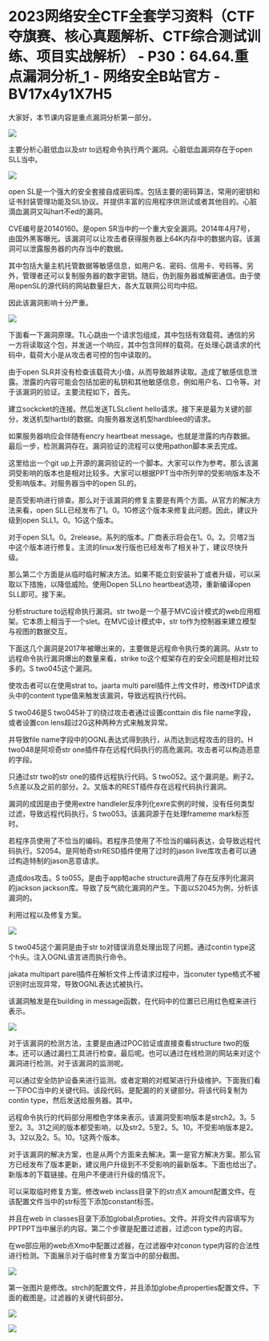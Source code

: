 # 2023网络安全CTF全套学习资料（CTF夺旗赛、核心真题解析、CTF综合测试训练、项目实战解析） - P30：64.64.重点漏洞分析_1 - 网络安全B站官方 - BV17x4y1X7H5

大家好，本节课内容是重点漏洞分析第一部分。

![](img/d27910c1b0759a50f348d60b46343220_1.png)

主要分析心脏低血以及str to远程命令执行两个漏洞。心脏低血漏洞存在于open SLL当中。

![](img/d27910c1b0759a50f348d60b46343220_3.png)

open SL是一个强大的安全套接自成密码库。包括主要的密码算法，常用的密钥和证书封装管理功能及SIL协议。并提供丰富的应用程序供测试或者其他目的。心脏滴血漏洞又叫hart不ed的漏洞。

CVE编号是20140160。是open SR当中的一个重大安全漏洞。2014年4月7号，由国外黑客曝光。该漏洞可以让攻击者获得服务器上64K内存中的数据内容。该漏洞可以泄露服务器的内存当中的数据。

其中包括大量主机托管数据等敏感信息，如用户名、密码、信用卡、号码等。另外，管理者还可以复制服务器的数字密钥。随后，伪到服务器或解密通信。由于使用openSL的源代码的网站数量巨大，各大互联网公司均中招。

因此该漏洞影响十分严重。

![](img/d27910c1b0759a50f348d60b46343220_5.png)

下面看一下漏洞原理。TL心跳由一个请求包组成，其中包括有效载荷。通信的另一方将读取这个包，并发送一个响应，其中包含同样的载荷。在处理心跳请求的代码中，载荷大小是从攻击者可控的包中读取的。

由于open SLR并没有检查该载荷大小值，从而导致越界读取。造成了敏感信息泄露。泄露的内容可能会包括加密的私钥和其他敏感信息，例如用户名、口令等。对于该漏洞的验证。主要流程如下，首先。

建立sockcket的连接。然后发送TLSLclient hello请求。接下来是最为关键的部分，发送机型hartbl的数据。向服务器发送机型hardbleed的请求。

如果服务器响应会伴随有encry heartbeat message。也就是泄露的内存数据。最后一步，检测漏洞存在。漏洞验证的流程可以使用pathon脚本来去完成。

这里给出一个git up上开源的漏洞验证的一个脚本。大家可以作为参考。那么该漏洞受影响的版本也是相对比较多。大家可以根据PPT当中所列举的受影响版本及不受影响版本。对服务器当中的open SL的。

是否受影响进行排查。那么对于该漏洞的修复主要是有两个方面。从官方的解决方法来看，open SLL已经发布了1。0。1G修这个版本来修复此问题。因此，建议升级到open SLL1。0。1G这个版本。

对于open SL1。0。2release。系列的版本。厂商表示将会在1。0。2。贝塔2当中这个版本进行修复。主流的linux发行版也已经发布了相关补丁，建议尽快升级。

那么第二个方面是从临时临时解决方法。如果不能立刻安装补丁或者升级，可以采取以下措施，以降低威险。使用Dopen SLLno heartbeat选项，重新编译open SLL即可。接下来。

分析structure to远程命执行漏洞。str two是一个基于MVC设计模式的web应用框架。它本质上相当于一个slet。在MVC设计模式中，str to作为控制器来建立模型与视图的数据交互。

下面这几个漏洞是2017年被曝出来的，主要做是远程命令执行类的漏洞。从str to远程命令执行漏洞爆出的数量来看，strike to这个框架存在的安全问题是相对比较多的。S two045这个漏洞。

使攻击者可以在使用strat to。jaarta multi parel插件上传文件时，修改HTDP请求头中的content type值来触发该漏洞，导致远程执行代码。

S two046是S two045补丁的绕过攻击者通过设置conttain dis file name字段，或者设置con lens超过2G这种两种方式来触发异常。

并导致file name字段中的OGNL表达式得到执行，从而达到远程攻击的目的。H two048是阿坝奇str one插件存在远程代码执行的高危漏洞。攻击者可以构造恶意的字段。

只通过str two的str one的插件远程执行代码。S two052。这个漏洞是。刷子2。5点差以及之前的部分。2。叉版本的REST插件存在远程代码执行漏洞。

漏洞的成因是由于使用extre handleler反序列化exre实例的时候，没有任何类型过滤，导致远程代码执行。S two053。该漏洞源于在处理frameme mark标签时。

若程序员使用了不恰当的编码。若程序员使用了不恰当的编码表达，会导致远程代码执行。S2054。是阿帕奇strRESD插件使用了过时的jason live库攻击者可以通过构造特制的jason恶意请求。

造成dos攻击。S to055。是由于app帕ache structure调用了存在反序列化漏洞的jackson jackson库。导致了反气硫化漏洞的产生。下面以S2045为例，分析该漏洞的。

利用过程以及修复方案。

![](img/d27910c1b0759a50f348d60b46343220_7.png)

S two045这个漏洞是由于str to对错误消息处理出现了问题。通过contin type这个h头。注入OGNL语言进而执行命令。

jakata multipart parel插件在解析文件上传请求过程中，当conuter type格式不被识别时出现异常，导致OGNL表达式被执行。

该漏洞触发是在building in message函数，在代码中的位置已已用红色框来进行表示。

![](img/d27910c1b0759a50f348d60b46343220_9.png)

对于该漏洞的检测方法，主要是由通过POC验证或直接查看structure two的版本。还可以通过漏扫工具进行检查。最后呢。也可以通过在线检测的网站来对这个漏洞进行检测。对于该漏洞的监测呢。

可以通过安全防护设备来进行监测。或者定期的对框架进行升级维护。下面我们看一下POC当中的关键代码。该段代码。是配漏的的关键部分。将该代码复制为contin type，然后发送给服务器。其中。

远程命令执行的代码部分用橙色字体来表示。该漏洞受影响版本是strch2。3。5至2。3。31之间的版本都受影响，以及str2。5至2。5。10。不受影响版本是2。3。32以及2。5。10。1这两个版本。

对于该漏洞的解决方案，也是从两个方面来去解决。第一是官方解决方案。那么官方已经发布了版本更新，建议用户升级到不不受影响的最新版本。下面也给出了。新版本的下载链接。在用户不便进行升级的情况下。

可以采取临时修复方案。修改web inclass目录下的str点X amount配置文件。在该配置文件当中的str标签下添加constant标签。

并且在web in classes目录下添加global点proties。文件。并将文件内容填写为PPTPPT当中展示的内容。第二个步骤是配置过滤器，过滤con type的内容。

在we部应用的web点Xmo中配置过滤器，在过滤器中对conon type内容的合法性进行检测。下面展示对于临时修复方案当中的部分截图。



![](img/d27910c1b0759a50f348d60b46343220_11.png)

第一张图片是修改。strch的配置文件，并且添加globe点properties配置文件。下面的截图是。过滤器的关键代码部分。



![](img/d27910c1b0759a50f348d60b46343220_13.png)

![](img/d27910c1b0759a50f348d60b46343220_14.png)